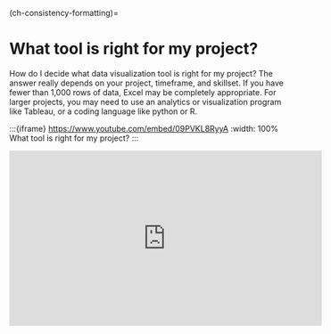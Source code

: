 (ch-consistency-formatting)=
# What tool is right for my project?

How do I decide what data visualization tool is right for my project? The answer really depends on your project, timeframe, and skillset. If you have fewer than 1,000 rows of data, Excel may be completely appropriate. For larger projects, you may need to use an analytics or visualization program like Tableau, or a coding language like python or R.

:::{iframe} https://www.youtube.com/embed/09PVKL8RyyA
:width: 100%
What tool is right for my project?
:::

<div class="video-container">
    <iframe width="560" height="315" src="https://www.youtube.com/embed/09PVKL8RyyA" frameborder="0" allow="accelerometer; autoplay; clipboard-write; encrypted-media; gyroscope; picture-in-picture" allowfullscreen></iframe>
</div>

